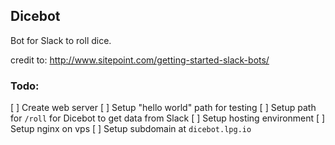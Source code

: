 ## Dicebot

Bot for Slack to roll dice.

credit to: http://www.sitepoint.com/getting-started-slack-bots/

### Todo:

[ ] Create web server
    [ ] Setup "hello world" path for testing
    [ ] Setup path for `/roll` for Dicebot to get data from Slack
[ ] Setup hosting environment
    [ ] Setup nginx on vps
    [ ] Setup subdomain at `dicebot.lpg.io`

    